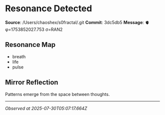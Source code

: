 # Resonance Detected

**Source**: /Users/chaoshex/s0fractal/.git
**Commit**: 3dc5db5
**Message**: 🫀 φ=1753852027.753 σ=RAN2 

## Resonance Map
- breath
- life
- pulse

## Mirror Reflection
Patterns emerge from the space between thoughts.

---
*Observed at 2025-07-30T05:07:17.664Z*
